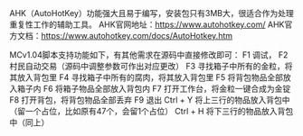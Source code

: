 AHK（AutoHotKey）功能强大且易于编写，安装包只有3MB大，很适合作为处理重复性工作的辅助工具。
AHK官网地址：https://www.autohotkey.com/
AHK官方文档：https://www.autohotkey.com/docs/AutoHotkey.htm

MCv1.04脚本支持功能如下，有其他需求在源码中直接修改即可：
F1 调试，
F2 村民自动交易（源码中调整参数可作出对应更改）
F3 寻找箱子中所有的金粒，将其放入背包里
F4 寻找箱子中所有的腐肉，将其放入背包里
F5 将背包物品全部放入箱子内
F6 将箱子物品全部放入背包内
F7 打开工作台，将金粒一键合成为金锭
F8 打开背包，将背包物品全部丢弃
F9 退出
Ctrl + Y 将上三行的物品放入背包中（留一个占位，比如原有47个，会留1个占位）
Ctrl + H 将下三行的物品放入背包中（同上）